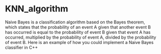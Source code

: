 # KNN_algorithm

Naive Bayes is a classification algorithm based on the Bayes theorem, which states that the probability of an event A given that another event B has occurred is equal to the probability of event B given that event A has occurred, multiplied by the probability of event A, divided by the probability of event B. Here is an example of how you could implement a Naive Bayes classifier in C++
